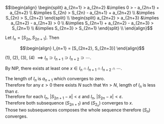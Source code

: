 ```math
\begin{align}
\begin{split}
a_{2n+1} > a_{2n+2} &\implies 0 > - a_{2n+1}  + a_{2n+2}  \\
&\implies S_{2n} > S_{2n} - a_{2n+1}  + a_{2n+2} \\
&\implies S_{2n} > S_{2n+2}
\end{split} \\

\begin{split}
a_{2n+2} > a_{2n+3} &\implies a_{2n+2} - a_{2n+3} > 0  \\
&\implies  S_{2n+1} + a_{2n+2}  - a_{2n+3} > S_{2n+1} \\
&\implies S_{2n+3} > S_{2n+1}
\end{split} \\

\end{align}
```

Let $`I_n = [S_{2n}, S_{2n+1}]`$. Then

```math
\begin{align}
I_{n+1} = [S_{2n+2}, S_{2n+3}]
\end{align}
```

\(1), (2), (3), (4) $`\implies I_n \supset I_{n+1} \supset I_{n+2} \supset \cdots `$.

By NIP, there exists at least one $`x \in I_n \cap I_{n+1} \cap I_{n+2} \cap \cdots`$.

The length of $`I_n`$ is $`a_{n+1}`$ which converges to zero.\
Therefore for any $`\varepsilon > 0`$ there exists $`N`$ such that $`\forall n > N`$, length of $`I_n`$ is less than $`\varepsilon`$.\
Therefore for each $`I_n`$, $`|S_{2n+1} - x| < \varepsilon`$ and $`I_n`$, $`|S_{2n} - x| < \varepsilon`$.\
Therefore both subsequence $`(S_{2n+1})`$ and $`(S_{2_n})`$ converges to $`x`$.\
Those two subsequences composes the whole sequence therefore $`(S_n)`$ converges.